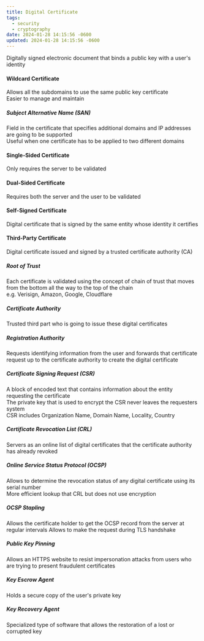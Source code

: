 ```yaml
---
title: Digital Certificate
tags:
  - security
  - cryptography
date: 2024-01-28 14:15:56 -0600
updated: 2024-01-28 14:15:56 -0600
---
```


Digitally signed electronic document that binds a public key with a user's identity

#### Wildcard Certificate
Allows all the subdomains to use the same public key certificate  
Easier to manage and maintain

##### Subject Alternative Name (SAN)
Field in the certificate that specifies additional domains and IP addresses are going to be supported  
Useful when one certificate has to be applied to two different domains

#### Single-Sided Certificate
Only requires the server to be validated

#### Dual-Sided Certificate
Requires both the server and the user to be validated

#### Self-Signed Certificate
Digital certificate that is signed by the same entity whose identity it certifies

#### Third-Party Certificate
Digital certificate issued and signed by a trusted certificate authority (CA)

##### Root of Trust
Each certificate is validated using the concept of chain of trust that moves from the bottom all the way to the top of the chain  
e.g. Verisign, Amazon, Google, Cloudflare

##### Certificate Authority
Trusted third part who is going to issue these digital certificates

##### Registration Authority
Requests identifying information from the user and forwards that certificate request up to the certificate authority to create the digital certificate

##### Certificate Signing Request (CSR)
A block of encoded text that contains information about the entity requesting the certificate  
The private key that is used to encrypt the CSR never leaves the requesters system  
CSR includes Organization Name, Domain Name, Locality, Country

##### Certificate Revocation List (CRL)
Servers as an online list of digital certificates that the certificate authority has already revoked

##### Online Service Status Protocol (OCSP)
Allows to determine the revocation status of any digital certificate using its serial number  
More efficient lookup that CRL but does not use encryption

##### OCSP Stapling
Allows the certificate holder to get the OCSP record from the server at regular intervals
Allows to make the request during TLS handshake

##### Public Key Pinning
Allows an HTTPS website to resist impersonation attacks from users who are trying to present fraudulent certificates

##### Key Escrow Agent
Holds a secure copy of the user's private key

##### Key Recovery Agent
Specialized type of software that allows the restoration of a lost or corrupted key
